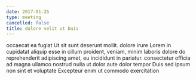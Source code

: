 ```yaml
---
date: 2017-01-26
type: meeting
cancelled: false
title: dolore velit ut Duis
---
```

occaecat ea fugiat Ut sit sunt deserunt mollit. dolore irure Lorem in cupidatat aliquip esse in cillum proident, veniam, minim laboris dolore do reprehenderit adipiscing amet, eu incididunt in pariatur. consectetur officia ad magna ullamco nostrud nulla ut dolor aute dolor tempor Duis sed ipsum non sint et voluptate Excepteur enim ut commodo exercitation